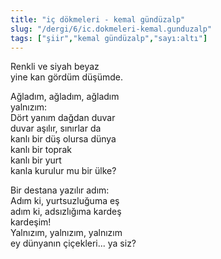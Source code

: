 ```yaml
---
title: "iç dökmeleri - kemal gündüzalp"
slug: "/dergi/6/ic.dokmeleri-kemal.gunduzalp"
tags: ["şiir","kemal gündüzalp","sayı:altı"]
---
```


Renkli ve siyah beyaz  
yine kan gördüm düşümde.

Ağladım, ağladım, ağladım  
yalnızım:  
Dört yanım dağdan duvar  
duvar aşılır, sınırlar da  
kanlı bir düş olursa dünya  
kanlı bir toprak  
kanlı bir yurt  
kanla kurulur mu bir ülke?

Bir destana yazılır adım:  
Adım ki, yurtsuzluğuma eş  
adım ki, adsızlığıma kardeş  
kardeşim!  
Yalnızım, yalnızım, yalnızım  
ey dünyanın çiçekleri... ya siz?

